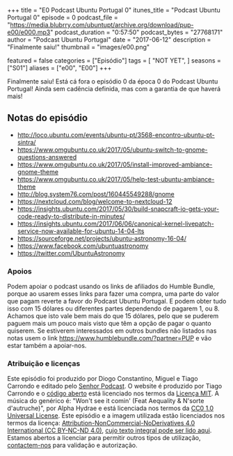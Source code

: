 +++
title = "E0 Podcast Ubuntu Portugal 0"
itunes_title = "Podcast Ubuntu Portugal 0"
episode = 0
podcast_file = "https://media.blubrry.com/ubuntupt/archive.org/download/pup-e00/e000.mp3"
podcast_duration = "0:57:50"
podcast_bytes = "27768171"
author = "Podcast Ubuntu Portugal"
date = "2017-06-12"
description = "Finalmente saiu!"
thumbnail = "images/e00.png"

featured = false
categories = ["Episódio"]
tags = [
  "NOT YET",
]
seasons = ["S01"]
aliases = ["e00", "E00"]
+++

Finalmente saiu!
Está cá fora o episódio 0 da época 0 do Podcast Ubuntu Portugal!
Ainda sem cadência definida, mas com a garantia de que haverá mais!

## Notas do episódio
* http://loco.ubuntu.com/events/ubuntu-pt/3568-encontro-ubuntu-pt-sintra/
* https://www.omgubuntu.co.uk/2017/05/ubuntu-switch-to-gnome-questions-answered
* https://www.omgubuntu.co.uk/2017/05/install-improved-ambiance-gnome-theme
* https://www.omgubuntu.co.uk/2017/05/help-test-ubuntu-ambiance-theme
* http://blog.system76.com/post/160445549288/gnome
* https://nextcloud.com/blog/welcome-to-nextcloud-12
* https://insights.ubuntu.com/2017/05/30/build-snapcraft-io-gets-your-code-ready-to-distribute-in-minutes/
* https://insights.ubuntu.com/2017/06/06/canonical-kernel-livepatch-service-now-available-for-ubuntu-14-04-lts
* https://sourceforge.net/projects/ubuntu-astronomy-16-04/
* https://www.facebook.com/ubuntuastronomy
* https://twitter.com/UbuntuAstronomy


### Apoios
Podem apoiar o podcast usando os links de afiliados do Humble Bundle, porque ao usarem esses links para fazer uma compra, uma parte do valor que pagam reverte a favor do Podcast Ubuntu Portugal.
E podem obter tudo isso com 15 dólares ou diferentes partes dependendo de pagarem 1, ou 8.
Achamos que isto vale bem mais do que 15 dólares, pelo que se puderem paguem mais um pouco mais visto que têm a opção de pagar o quanto quiserem.
Se estiverem interessados em outros bundles não listados nas notas usem o link https://www.humblebundle.com/?partner=PUP e vão estar também a apoiar-nos.

### Atribuição e licenças
Este episódio foi produzido por Diogo Constantino, Miguel e Tiago Carrondo e editado pelo [Senhor Podcast](https://senhorpodcast.pt/).
O website é produzido por Tiago Carrondo e o [código aberto](https://gitlab.com/podcastubuntuportugal/website) está licenciado nos termos da [Licença MIT](https://gitlab.com/podcastubuntuportugal/website/main/LICENSE).
A música do genérico é: "Won't see it comin' (Feat Aequality & N'sorte d'autruche)", por Alpha Hydrae e está licenciada nos termos da [CC0 1.0 Universal License](https://creativecommons.org/publicdomain/zero/1.0/).
Este episódio e a imagem utilizada estão licenciados nos termos da licença: [Attribution-NonCommercial-NoDerivatives 4.0 International (CC BY-NC-ND 4.0)](https://creativecommons.org/licenses/by-nc-nd/4.0/), [cujo texto integral pode ser lido aqui](https://creativecommons.org/licenses/by-nc-nd/4.0/legalcode). Estamos abertos a licenciar para permitir outros tipos de utilização, [contactem-nos](https://podcastubuntuportugal.org/contactos) para validação e autorização.

